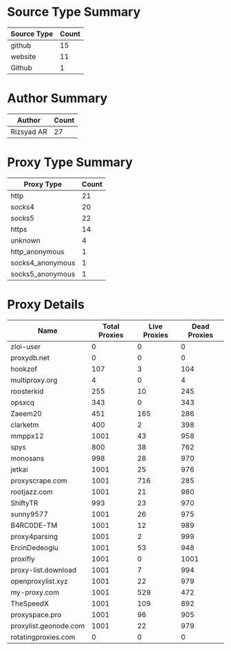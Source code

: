 # Source Type Summary

| Source Type | Count |
|-------------|-------|
| github | 15 |
| website | 11 |
| Github | 1 |


# Author Summary

| Author | Count |
|--------|-------|
| Rizsyad AR | 27 |


# Proxy Type Summary

| Proxy Type | Count |
|------------|-------|
| http | 21 |
| socks4 | 20 |
| socks5 | 22 |
| https | 14 |
| unknown | 4 |
| http_anonymous | 1 |
| socks4_anonymous | 1 |
| socks5_anonymous | 1 |


# Proxy Details

| Name | Total Proxies | Live Proxies | Dead Proxies |
|------|---------------|--------------|---------------|
| zloi-user | 0 | 0 | 0 |
| proxydb.net | 0 | 0 | 0 |
| hookzof | 107 | 3 | 104 |
| multiproxy.org | 4 | 0 | 4 |
| roosterkid | 255 | 10 | 245 |
| opsxcq | 343 | 0 | 343 |
| Zaeem20 | 451 | 165 | 286 |
| clarketm | 400 | 2 | 398 |
| mmppx12 | 1001 | 43 | 958 |
| spys | 800 | 38 | 762 |
| monosans | 998 | 28 | 970 |
| jetkai | 1001 | 25 | 976 |
| proxyscrape.com | 1001 | 716 | 285 |
| rootjazz.com | 1001 | 21 | 980 |
| ShiftyTR | 993 | 23 | 970 |
| sunny9577 | 1001 | 26 | 975 |
| B4RC0DE-TM | 1001 | 12 | 989 |
| proxy4parsing | 1001 | 2 | 999 |
| ErcinDedeoglu | 1001 | 53 | 948 |
| proxifly | 1001 | 0 | 1001 |
| proxy-list.download | 1001 | 7 | 994 |
| openproxylist.xyz | 1001 | 22 | 979 |
| my-proxy.com | 1001 | 529 | 472 |
| TheSpeedX | 1001 | 109 | 892 |
| proxyspace.pro | 1001 | 96 | 905 |
| proxylist.geonode.com | 1001 | 22 | 979 |
| rotatingproxies.com | 0 | 0 | 0 |
